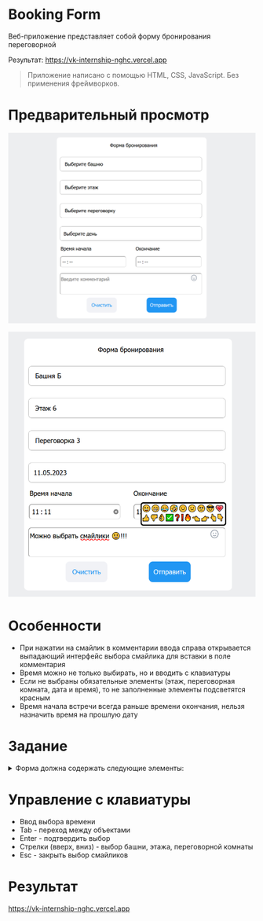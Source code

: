# Booking Form
Веб-приложение представляет собой форму бронирования переговорной

Результат: https://vk-internship-nghc.vercel.app

> Приложение написано с помощью HTML, CSS, JavaScript. Без применения фреймворков.

# Предварительный просмотр
![plot](./images/1.png)

![plot](./images/2.png)
# Особенности
- При нажатии на смайлик в комментарии ввода справа открывается выпадающий интерфейс выбора смайлика для вставки в поле комментария
- Время можно не только выбирать, но и вводить с клавиатуры
- Если не выбраны обязательные элементы (этаж, переговорная комната, дата и время), то не заполненные элементы подсветятся красным
- Время начала встречи всегда раньше времени окончания, нельзя назначить время на прошлую дату


# Задание

<details>
<summary>Форма должна содержать следующие элементы:</summary>

- выпадающий список с выбором башни (А или Б)
- выпадающий список с выбором этажа (с 3 по 27)
- выпадающий список с выбором переговорки. На каждом этаже 10 переговорок
- выбор даты и интервала времени (в произвольном виде, например выпадающие списки, data-
  picker)
- поле ввода комментария (textarea)
- кнопка "Отправить" (по нажатию - выводить в консоль данные формы в виде json)
- кнопка "Очистить" (по нажатию очищает форму)

Код необходимо писать либо на чистом JavaScript, либо с использованием React.

При выполнении задания можно пользоваться готовыми библиотеками компонентов, в верстке
желательно использовать флексбоксы.

</details>

# Управление с клавиатуры
  - Ввод выбора времени
  - Tab - переход между объектами
  - Enter - подтвердить выбор
  - Стрелки (вверх, вниз) - выбор башни, этажа, переговорной комнаты
  - Esc - закрыть выбор смайликов
 
# Результат

https://vk-internship-nghc.vercel.app
